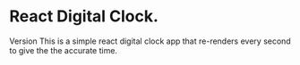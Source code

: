 # React Digital Clock.
Version 
This is a simple react digital clock app that re-renders every second to give the the accurate time.

